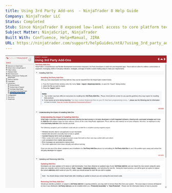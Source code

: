 ```yaml
---
title: Using 3rd Party Add-ons  - NinjaTrader 8 Help Guide
Company: NinjaTrader LLC
Status: Completed
Stub: Since NinjaTrader 8 exposed low-level access to core platform technologies, it sometime left a risk for users to install scripts that could introduce instability or insecurity to their platform. This was an informational guide to help make users aware of the risks of installing 3rd party add-ons and how to deal with some of the common issues as a result.
Subject Matter: NinjaScript, NinjaTrader
Built With: Confluence, Help+Manual, JIRA
URL: https://ninjatrader.com/support/helpGuides/nt8/?using_3rd_party_add-ons.htm
---
```

![alt text](./img/3rdparty.png)